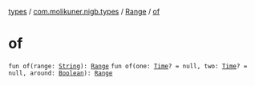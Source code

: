 [types](../../index.md) / [com.molikuner.nigb.types](../index.md) / [Range](index.md) / [of](./of.md)

# of

`fun of(range: `[`String`](https://kotlinlang.org/api/latest/jvm/stdlib/kotlin/-string/index.html)`): `[`Range`](index.md)
`fun of(one: `[`Time`](../-time/index.md)`? = null, two: `[`Time`](../-time/index.md)`? = null, around: `[`Boolean`](https://kotlinlang.org/api/latest/jvm/stdlib/kotlin/-boolean/index.html)`): `[`Range`](index.md)